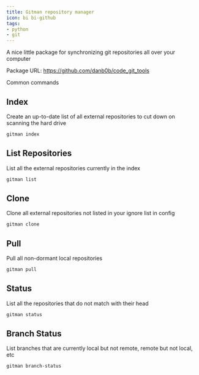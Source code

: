 ```yaml
---
title: Gitman repository manager
icon: bi bi-github
tags:
- python
- git
---
```


A nice little package for synchronizing git repositories all over your computer

Package URL: <https://github.com/danb0b/code_git_tools>

Common commands

## Index

Create an up-to-date list of all external repositories to cut down on scanning the hard drive

```bash
gitman index
```

## List Repositories

List all the external repositories currently in the index

```bash
gitman list
```

## Clone

Clone all external repositories not listed in your ignore list in config

```bash
gitman clone
```

## Pull

Pull all non-dormant local repositories

```bash
gitman pull
```

## Status

List all the repositories that do not match with their head

```bash
gitman status
```

## Branch Status

List branches that are currently local but not remote, remote but not local, etc

```bash
gitman branch-status
```
